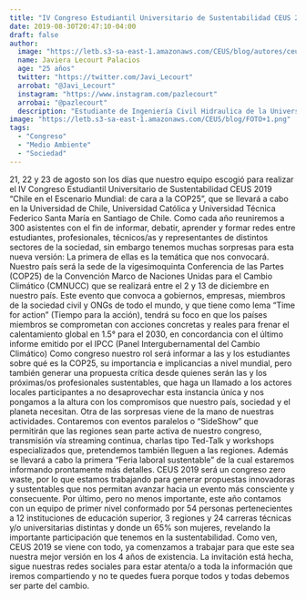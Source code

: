 ```yaml
---
title: "IV Congreso Estudiantil Universitario de Sustentabilidad CEUS 2019 “Chile en el Escenario Mundial: de cara a la COP25” ¡Nuestro tiempo para la acción!"
date: 2019-08-30T20:47:10-04:00
draft: false
author: 
  image: "https://letb.s3-sa-east-1.amazonaws.com/CEUS/blog/autores/ceus_JLecourt.jpg"
  name: Javiera Lecourt Palacios
  age: "25 años"
  twitter: "https://twitter.com/Javi_Lecourt" 
  arrobat: "@Javi_Lecourt" 
  instagram: "https://www.instagram.com/pazlecourt"
  arrobai: "@pazlecourt"
  description: "Estudiante de Ingeniería Civil Hidraulica de la Universidad de Chile. Coordinadora general IV Congreso Estudiantil Universitario de Sustentabilidad CEUS 2019 “Chile en el Escenario Mundial: de cara a la COP25”"
image: "https://letb.s3-sa-east-1.amazonaws.com/CEUS/blog/FOTO+1.png"
tags:
  - "Congreso"
  - "Medio Ambiente"
  - "Sociedad"
---
```

21, 22 y 23 de agosto son los días que nuestro equipo escogió para realizar el IV Congreso Estudiantil Universitario de Sustentabilidad  CEUS 2019 “Chile en el Escenario Mundial: de cara a la COP25”, que se llevará a cabo en la Universidad de Chile, Universidad Católica y Universidad Técnica Federico Santa María en Santiago de Chile.
Como cada año reuniremos a 300 asistentes con el fin de informar, debatir, aprender y formar redes entre estudiantes, profesionales, técnicos/as y representantes de distintos sectores de la sociedad, sin embargo tenemos muchas sorpresas para esta nueva versión:
La primera de ellas es la temática que nos convocará. Nuestro país será la sede de la vigesimoquinta Conferencia de las Partes (COP25) de la Convención Marco de Naciones Unidas para el Cambio Climático (CMNUCC) que se realizará entre el 2 y 13 de diciembre en nuestro país. Este evento que convoca a gobiernos, empresas, miembros de la sociedad civil y ONGs de todo el mundo, y que tiene como lema “Time for action” (Tiempo para la acción), tendrá su foco en que los países miembros se comprometan con acciones concretas y reales para frenar el calentamiento global en 1.5° para el 2030, en concordancia con el último informe emitido por el IPCC (Panel Intergubernamental del Cambio Climático)
Como congreso nuestro rol será informar a las y los estudiantes sobre qué es la COP25, su importancia e implicancias a nivel mundial, pero también generar una propuesta crítica desde quienes serán las y los próximas/os profesionales sustentables, que haga un llamado a los actores locales participantes a no desaprovechar esta instancia única y nos pongamos a la altura con los compromisos que nuestro país, sociedad y el planeta necesitan.
Otra de las sorpresas viene de la mano de nuestras actividades. Contaremos con eventos paralelos o “SideShow” que permitirán que las regiones sean parte activa de nuestro congreso, transmisión vía streaming continua, charlas tipo Ted-Talk y workshops especializados que, pretendemos también lleguen a las regiones. Además se llevará a cabo la primera “Feria laboral sustentable” de la cual estaremos informando prontamente más detalles.
CEUS 2019 será un congreso zero waste, por lo que estamos trabajando para generar propuestas innovadoras y sustentables que nos permitan avanzar hacia un evento más consciente y consecuente.
Por último, pero no menos importante, este año contamos con un equipo de primer nivel conformado por 54 personas pertenecientes a 12 instituciones de educación superior, 3 regiones y 24 carreras técnicas y/o universitarias distintas y donde un 65% son mujeres, revelando la importante participación que tenemos en la sustentabilidad.
Como ven, CEUS 2019 se viene con todo, ya comenzamos a trabajar para que este sea nuestra mejor versión en los 4 años de existencia. La invitación está hecha, sigue nuestras redes sociales para estar atenta/o a toda la información que iremos compartiendo y no te quedes fuera porque todos y todas debemos ser parte del cambio.
